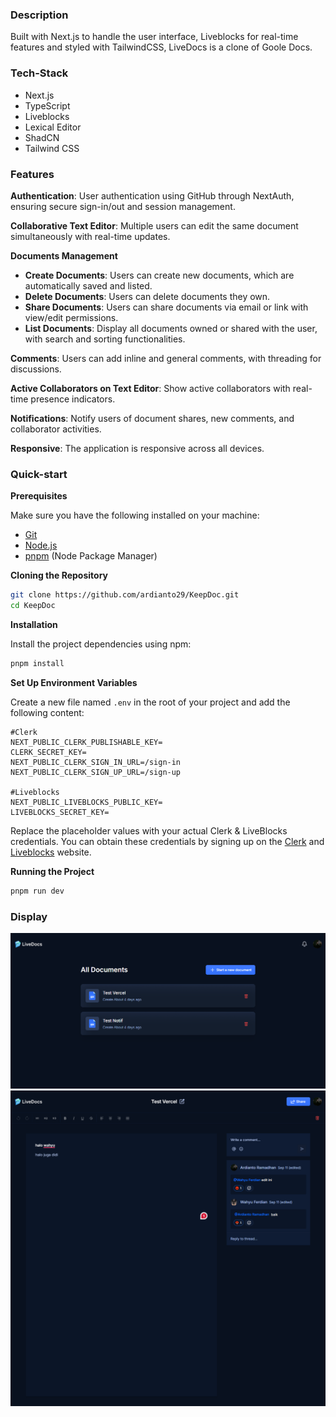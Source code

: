 ### Description

Built with Next.js to handle the user interface, Liveblocks for real-time features and styled with TailwindCSS, LiveDocs is a clone of Goole Docs.

### Tech-Stack

- Next.js
- TypeScript
- Liveblocks
- Lexical Editor
- ShadCN
- Tailwind CSS

### Features

**Authentication**: User authentication using GitHub through NextAuth, ensuring secure sign-in/out and session management.

 **Collaborative Text Editor**: Multiple users can edit the same document simultaneously with real-time updates.

  **Documents Management**
   - **Create Documents**: Users can create new documents, which are automatically saved and listed.
   - **Delete Documents**: Users can delete documents they own.
   - **Share Documents**: Users can share documents via email or link with view/edit permissions.
   - **List Documents**: Display all documents owned or shared with the user, with search and sorting functionalities.

**Comments**: Users can add inline and general comments, with threading for discussions.

**Active Collaborators on Text Editor**: Show active collaborators with real-time presence indicators.

**Notifications**: Notify users of document shares, new comments, and collaborator activities.

**Responsive**: The application is responsive across all devices.

### Quick-start

**Prerequisites**

Make sure you have the following installed on your machine:

- [Git](https://git-scm.com/)
- [Node.js](https://nodejs.org/en)
- [pnpm](https://pnpm.io/) (Node Package Manager)

**Cloning the Repository**

```bash
git clone https://github.com/ardianto29/KeepDoc.git
cd KeepDoc
```

**Installation**

Install the project dependencies using npm:

```bash
pnpm install
```

**Set Up Environment Variables**

Create a new file named `.env` in the root of your project and add the following content:

```env
#Clerk
NEXT_PUBLIC_CLERK_PUBLISHABLE_KEY=
CLERK_SECRET_KEY=
NEXT_PUBLIC_CLERK_SIGN_IN_URL=/sign-in
NEXT_PUBLIC_CLERK_SIGN_UP_URL=/sign-up

#Liveblocks
NEXT_PUBLIC_LIVEBLOCKS_PUBLIC_KEY=
LIVEBLOCKS_SECRET_KEY=
```

Replace the placeholder values with your actual Clerk & LiveBlocks credentials. You can obtain these credentials by signing up on the [Clerk](https://clerk.com/) and [Liveblocks](liveblocks.io/) website.

**Running the Project**

```bash
pnpm run dev
```

### Display

![](public/assets/images/screencapture-keep-doc-vercel-app-2024-09-15-05_24_14.png)
![](public/assets/images/screencapture-keep-doc-vercel-app-documents-ITHqPmRoAbuD-Rx8Yqo35-2024-09-15-05_25_56.png)
